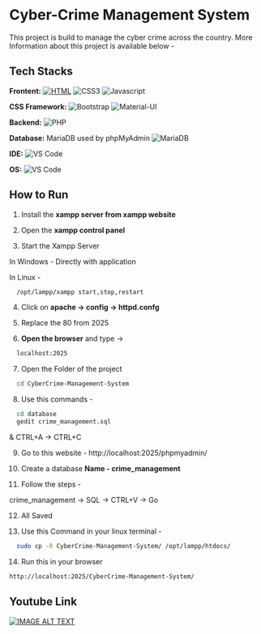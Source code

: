 
# Cyber-Crime Management System

This project is build to manage the cyber crime across the country. More Information about this project is available below -



## Tech Stacks

**Frontent:** [![HTML](https://img.shields.io/badge/HTML-239120?style=for-the-badge&logo=html5&logoColor=white
)](https://choosealicense.com/licenses/mit/)
![CSS3](https://img.shields.io/badge/CSS-239120?&style=for-the-badge&logo=css3&logoColor=white)
![Javascript](https://img.shields.io/badge/JavaScript-323330?style=for-the-badge&logo=javascript&logoColor=F7DF1E
)

**CSS Framework:** ![Bootstrap](https://img.shields.io/badge/Bootstrap-563D7C?style=for-the-badge&logo=bootstrap&logoColor=white)
![Material-UI](https://img.shields.io/badge/Material--UI-0081CB?style=for-the-badge&logo=material-ui&logoColor=white)

**Backend:** 
![PHP](https://img.shields.io/badge/PHP-777BB4?style=for-the-badge&logo=php&logoColor=white)

**Database:** MariaDB used by phpMyAdmin
![MariaDB](https://img.shields.io/badge/MariaDB-003545?style=for-the-badge&logo=mariadb&logoColor=white)

**IDE:** 
![VS Code](https://img.shields.io/badge/Visual_Studio_Code-0078D4?style=for-the-badge&logo=visual%20studio%20code&logoColor=white)

**OS:** ![VS Code](https://img.shields.io/badge/Arch_Linux-1793D1?style=for-the-badge&logo=arch-linux&logoColor=white)



## How to Run

1. Install the **xampp server from xampp website**

2. Open the **xampp control panel**

3. Start the Xampp Server

In Windows - Directly with application

In Linux - 
```bash
  /opt/lampp/xampp start,stop,restart
```

4. Click on **apache -> config -> httpd.confg**

5. Replace the 80 from 2025

6. **Open the browser** and type ->

```bash
  localhost:2025
```

7. Open the Folder of the project

```bash
  cd CyberCrime-Management-System
```
8. Use this commands -
```bash
  cd database
  gedit crime_management.sql
```

& CTRL+A -> CTRL+C

9. Go to this website -
http://localhost:2025/phpmyadmin/

10. Create a database
**Name - crime_management**

11. Follow the steps -

crime_management -> SQL -> CTRL+V -> Go

12. All Saved

13. Use this Command in your linux terminal -
```bash
  sudo cp -R CyberCrime-Management-System/ /opt/lampp/htdocs/
```

14. Run this in your browser
```bash
http://localhost:2025/CyberCrime-Management-System/
```


## Youtube Link
[![IMAGE ALT TEXT](http://img.youtube.com/vi/YOUTUBE_VIDEO_ID_HERE/0.jpg)](https://www.youtube.com/watch?v=qK-kkwqS094)
